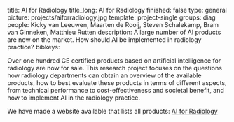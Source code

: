 title: AI for Radiology
title_long: AI for Radiology
finished: false
type: general
picture: projects/aiforradiology.jpg
template: project-single
groups: diag
people: Kicky van Leeuwen, Maarten de Rooij, Steven Schalekamp, Bram van Ginneken, Matthieu Rutten
description: A large number of AI products are now on the market. How should AI be implemented in radiology practice? 
bibkeys: 

Over one hundred CE certified products based on artificial intelligence for radiology are now for sale. This research project focuses on the questions how radiology departments can obtain an overview of the available products, how to best evaluate these products in terms of different aspects, from technical performance to cost-effectiveness and societal benefit, and how to implement AI in the radiology practice.

We have made a website available that lists all products: [AI for Radiology](https://grand-challenge.org/aiforradiology/)
